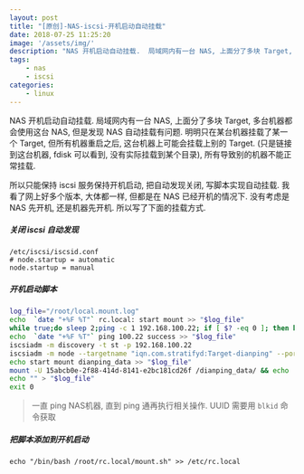 ```yaml
---
layout: post
title: "[原创]-NAS-iscsi-开机启动自动挂载"
date: 2018-07-25 11:25:20
image: '/assets/img/'
description: "NAS 开机启动自动挂载.  局域网内有一台 NAS, 上面分了多块 Target, 多台机器都会使用这台 NAS, 但是发现 NAS 自动挂载有问题.   明明只在某台机器挂载了某一个 Target, 但所有机器重启之后, 这台机器上可能会挂载上别的 Target. (只是链接到这台机器, fdisk 可以看到, 没有实际挂载到某个目录), 所有导致别的机器不能正常挂载.  所以只能保持 isc..."
tags:
    - nas
    - iscsi
categories:
    - linux
---
```




NAS 开机启动自动挂载.
局域网内有一台 NAS, 上面分了多块 Target, 多台机器都会使用这台 NAS, 但是发现 NAS 自动挂载有问题. 
明明只在某台机器挂载了某一个 Target, 但所有机器重启之后, 这台机器上可能会挂载上别的 Target. (只是链接到这台机器, fdisk 可以看到, 没有实际挂载到某个目录), 所有导致别的机器不能正常挂载.

所以只能保持 iscsi 服务保持开机启动, 把自动发现关闭, 写脚本实现自动挂载. 
我看了网上好多个版本, 大体都一样, 但都是在 NAS 已经开机的情况下. 没有考虑是 NAS 先开机, 还是机器先开机. 所以写了下面的挂载方式.
##### 关闭 iscsi 自动发现
```vim
/etc/iscsi/iscsid.conf 
# node.startup = automatic
node.startup = manual
```

##### 开机启动脚本
```bash
log_file="/root/local.mount.log"
echo  `date "+%F %T"` rc.local: start mount >> "$log_file"
while true;do sleep 2;ping -c 1 192.168.100.22; if [ $? -eq 0 ]; then break; fi done
echo  `date "+%F %T"` ping 100.22 success >> "$log_file"
iscsiadm -m discovery -t st -p 192.168.100.22
iscsiadm -m node --targetname "iqn.com.stratifyd:Target-dianping" --portal "192.168.100.22:3260" --login
echo start mount dianping_data >> "$log_file"
mount -U 15abcb0e-2f88-414d-8141-e2bc181cd26f /dianping_data/ && echo  `date "+%F %T"` mount success >> /root/local.mount.log || echo  `date "+%F %T"` mount failed >> "$log_file"
echo "" > "$log_file"
exit 0
```

> 一直 ping NAS机器, 直到 ping 通再执行相关操作. 
> UUID 需要用 `blkid` 命令获取

##### 把脚本添加到开机启动
```vim 
echo "/bin/bash /root/rc.local/mount.sh" >> /etc/rc.local
```
